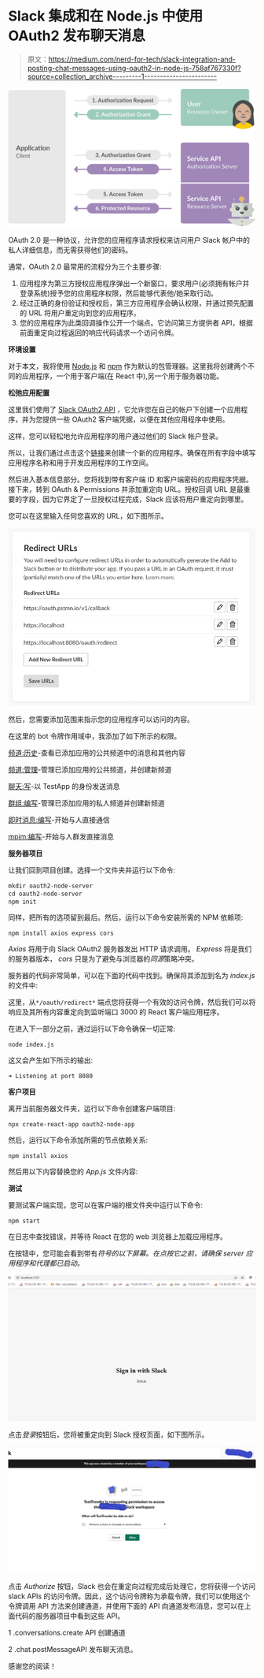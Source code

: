 # Slack 集成和在 Node.js 中使用 OAuth2 发布聊天消息

> 原文：<https://medium.com/nerd-for-tech/slack-integration-and-posting-chat-messages-using-oauth2-in-node-js-758af767330f?source=collection_archive---------1----------------------->

![](img/1eeee94b79f11edf70a963172b57737f.png)

OAuth 2.0 是一种协议，允许您的应用程序请求授权来访问用户 Slack 帐户中的私人详细信息，而无需获得他们的密码。

通常，OAuth 2.0 最常用的流程分为三个主要步骤:

1.  应用程序为第三方授权应用程序弹出一个新窗口，要求用户(必须拥有帐户并登录系统)授予您的应用程序权限，然后能够代表他/她采取行动。
2.  经过正确的身份验证和授权后，第三方应用程序会确认权限，并通过预先配置的 URL 将用户重定向到您的应用程序。
3.  您的应用程序为此类回调操作公开一个端点。它访问第三方提供者 API，根据前面重定向过程返回的响应代码请求一个访问令牌。

**环境设置**

对于本文，我将使用 [Node.js](https://nodejs.org/en/) 和 [npm](https://www.npmjs.com/) 作为默认的包管理器。这里我将创建两个不同的应用程序，一个用于客户端(在 React 中),另一个用于服务器功能。

**松弛应用配置**

这里我们使用了 [Slack OAuth2 API](https://api.slack.com/) ，它允许您在自己的帐户下创建一个应用程序，并为您提供一些 OAuth2 客户端凭据，以便在其他应用程序中使用。

这样，您可以轻松地允许应用程序的用户通过他们的 Slack 帐户登录。

所以，让我们通过点击这个[链接](https://api.slack.com/apps?new_app)来创建一个新的应用程序。确保在所有字段中填写应用程序名称和用于开发应用程序的工作空间。

然后进入基本信息部分。您将找到带有客户端 ID 和客户端密码的应用程序凭据。接下来，转到 OAuth & Permissions 并添加重定向 URL。授权回调 URL 是最重要的字段，因为它界定了一旦授权过程完成，Slack 应该将用户重定向到哪里。

您可以在这里输入任何您喜欢的 URL，如下图所示。

![](img/4e3bc9ceb954c4dddf96608efa5da886.png)

然后，您需要添加范围来指示您的应用程序可以访问的内容。

在这里的 bot 令牌作用域中，我添加了如下所示的权限。

[频道:历史](https://api.slack.com/scopes/channels:history)-查看已添加应用的公共频道中的消息和其他内容

[频道:管理](https://api.slack.com/scopes/channels:manage)-管理已添加应用的公共频道，并创建新频道

[聊天:写](https://api.slack.com/scopes/chat:write)-以 TestApp 的身份发送消息

[群组:编写](https://api.slack.com/scopes/groups:write)-管理已添加应用的私人频道并创建新频道

[即时消息:编写](https://api.slack.com/scopes/im:write)-开始与人直接通信

[mpim:编写](https://api.slack.com/scopes/mpim:write)-开始与人群发直接消息

**服务器项目**

让我们回到项目创建。选择一个文件夹并运行以下命令:

```
mkdir oauth2-node-server
cd oauth2-node-server
npm init
```

同样，把所有的选项留到最后。然后，运行以下命令安装所需的 NPM 依赖项:

```
npm install axios express cors
```

*Axios* 将用于向 Slack OAuth2 服务器发出 HTTP 请求调用。 *Express* 将是我们的服务器版本， *cors* 只是为了避免与浏览器的*同源*策略冲突。

服务器的代码非常简单，可以在下面的代码中找到。确保将其添加到名为 *index.js* 的文件中:

这里，从`*/oauth/redirect*` 端点您将获得一个有效的访问令牌，然后我们可以将响应及其所有内容重定向到监听端口 3000 的 React 客户端应用程序。

在进入下一部分之前，通过运行以下命令确保一切正常:

```
node index.js
```

这又会产生如下所示的输出:

```
➜ Listening at port 8080
```

**客户项目**

离开当前服务器文件夹，运行以下命令创建客户端项目:

```
npx create-react-app oauth2-node-app
```

然后，运行以下命令添加所需的节点依赖关系:

```
npm install axios
```

然后用以下内容替换您的 *App.js* 文件内容:

**测试**

要测试客户端实现，您可以在客户端的根文件夹中运行以下命令:

```
npm start
```

在日志中查找错误，并等待 React 在您的 web 浏览器上加载应用程序。

在按钮中，您可能会看到带有*符号的以下屏幕。在点按它之前，请确保 server 应用程序和代理都已启动。*

![](img/b071e2f771dde842dec34ffd9d0d627a.png)

点击*登录*按钮后，您将被重定向到 Slack 授权页面，如下图所示。

![](img/25e799a9dc4e10637af7b4b49486ae65.png)

点击 *Authorize* 按钮，Slack 也会在重定向过程完成后处理它，您将获得一个访问 slack APIs 的访问令牌。因此，这个访问令牌称为承载令牌，我们可以使用这个令牌调用 API 方法来创建通道，并使用下面的 API 向通道发布消息，您可以在上面代码的服务器项目中看到这些 API。

1 .conversations.create API 创建通道

2 .chat.postMessageAPI 发布聊天消息。

感谢您的阅读！